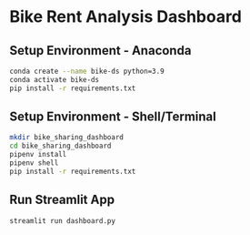 # Bike Rent Analysis Dashboard

## Setup Environment - Anaconda
```sh
conda create --name bike-ds python=3.9
conda activate bike-ds
pip install -r requirements.txt
```

## Setup Environment - Shell/Terminal
```sh
mkdir bike_sharing_dashboard
cd bike_sharing_dashboard
pipenv install
pipenv shell
pip install -r requirements.txt
```

## Run Streamlit App
```sh
streamlit run dashboard.py
```
